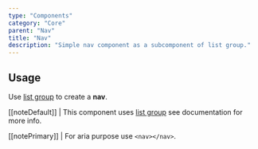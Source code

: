 ```yaml
---
type: "Components"
category: "Core"
parent: "Nav"
title: "Nav"
description: "Simple nav component as a subcomponent of list group."
---
```


## Usage

Use [list group](/components/core/list-group) to create a **nav**.

[[noteDefault]]
| This component uses [list group](/components/core/list-group) see documentation for more info.

[[notePrimary]]
| For aria purpose use `<nav></nav>`.

<demo>
  <demovanilla src="vanilla/components/core/nav/usage">
  </demovanilla>
</demo>
